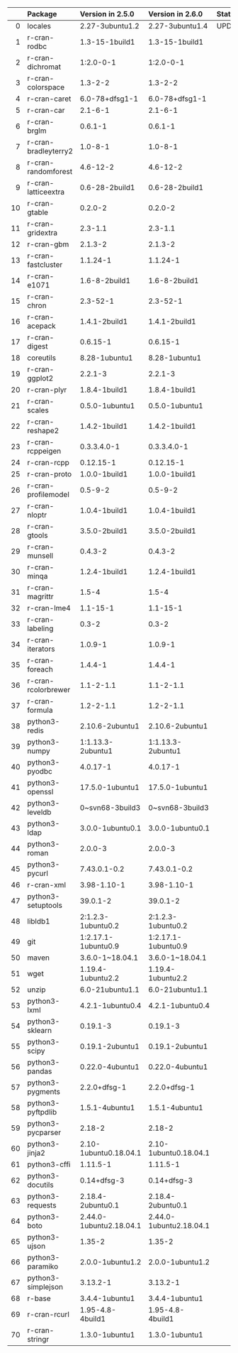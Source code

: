 <!-- markdown-link-check-disable -->

|    | Package              | Version in 2.5.0        | Version in 2.6.0        | Status   |
|---:|:---------------------|:------------------------|:------------------------|:---------|
|  0 | locales              | 2.27-3ubuntu1.2         | 2.27-3ubuntu1.4         | UPDATED  |
|  1 | r-cran-rodbc         | 1.3-15-1build1          | 1.3-15-1build1          |          |
|  2 | r-cran-dichromat     | 1:2.0-0-1               | 1:2.0-0-1               |          |
|  3 | r-cran-colorspace    | 1.3-2-2                 | 1.3-2-2                 |          |
|  4 | r-cran-caret         | 6.0-78+dfsg1-1          | 6.0-78+dfsg1-1          |          |
|  5 | r-cran-car           | 2.1-6-1                 | 2.1-6-1                 |          |
|  6 | r-cran-brglm         | 0.6.1-1                 | 0.6.1-1                 |          |
|  7 | r-cran-bradleyterry2 | 1.0-8-1                 | 1.0-8-1                 |          |
|  8 | r-cran-randomforest  | 4.6-12-2                | 4.6-12-2                |          |
|  9 | r-cran-latticeextra  | 0.6-28-2build1          | 0.6-28-2build1          |          |
| 10 | r-cran-gtable        | 0.2.0-2                 | 0.2.0-2                 |          |
| 11 | r-cran-gridextra     | 2.3-1.1                 | 2.3-1.1                 |          |
| 12 | r-cran-gbm           | 2.1.3-2                 | 2.1.3-2                 |          |
| 13 | r-cran-fastcluster   | 1.1.24-1                | 1.1.24-1                |          |
| 14 | r-cran-e1071         | 1.6-8-2build1           | 1.6-8-2build1           |          |
| 15 | r-cran-chron         | 2.3-52-1                | 2.3-52-1                |          |
| 16 | r-cran-acepack       | 1.4.1-2build1           | 1.4.1-2build1           |          |
| 17 | r-cran-digest        | 0.6.15-1                | 0.6.15-1                |          |
| 18 | coreutils            | 8.28-1ubuntu1           | 8.28-1ubuntu1           |          |
| 19 | r-cran-ggplot2       | 2.2.1-3                 | 2.2.1-3                 |          |
| 20 | r-cran-plyr          | 1.8.4-1build1           | 1.8.4-1build1           |          |
| 21 | r-cran-scales        | 0.5.0-1ubuntu1          | 0.5.0-1ubuntu1          |          |
| 22 | r-cran-reshape2      | 1.4.2-1build1           | 1.4.2-1build1           |          |
| 23 | r-cran-rcppeigen     | 0.3.3.4.0-1             | 0.3.3.4.0-1             |          |
| 24 | r-cran-rcpp          | 0.12.15-1               | 0.12.15-1               |          |
| 25 | r-cran-proto         | 1.0.0-1build1           | 1.0.0-1build1           |          |
| 26 | r-cran-profilemodel  | 0.5-9-2                 | 0.5-9-2                 |          |
| 27 | r-cran-nloptr        | 1.0.4-1build1           | 1.0.4-1build1           |          |
| 28 | r-cran-gtools        | 3.5.0-2build1           | 3.5.0-2build1           |          |
| 29 | r-cran-munsell       | 0.4.3-2                 | 0.4.3-2                 |          |
| 30 | r-cran-minqa         | 1.2.4-1build1           | 1.2.4-1build1           |          |
| 31 | r-cran-magrittr      | 1.5-4                   | 1.5-4                   |          |
| 32 | r-cran-lme4          | 1.1-15-1                | 1.1-15-1                |          |
| 33 | r-cran-labeling      | 0.3-2                   | 0.3-2                   |          |
| 34 | r-cran-iterators     | 1.0.9-1                 | 1.0.9-1                 |          |
| 35 | r-cran-foreach       | 1.4.4-1                 | 1.4.4-1                 |          |
| 36 | r-cran-rcolorbrewer  | 1.1-2-1.1               | 1.1-2-1.1               |          |
| 37 | r-cran-formula       | 1.2-2-1.1               | 1.2-2-1.1               |          |
| 38 | python3-redis        | 2.10.6-2ubuntu1         | 2.10.6-2ubuntu1         |          |
| 39 | python3-numpy        | 1:1.13.3-2ubuntu1       | 1:1.13.3-2ubuntu1       |          |
| 40 | python3-pyodbc       | 4.0.17-1                | 4.0.17-1                |          |
| 41 | python3-openssl      | 17.5.0-1ubuntu1         | 17.5.0-1ubuntu1         |          |
| 42 | python3-leveldb      | 0~svn68-3build3         | 0~svn68-3build3         |          |
| 43 | python3-ldap         | 3.0.0-1ubuntu0.1        | 3.0.0-1ubuntu0.1        |          |
| 44 | python3-roman        | 2.0.0-3                 | 2.0.0-3                 |          |
| 45 | python3-pycurl       | 7.43.0.1-0.2            | 7.43.0.1-0.2            |          |
| 46 | r-cran-xml           | 3.98-1.10-1             | 3.98-1.10-1             |          |
| 47 | python3-setuptools   | 39.0.1-2                | 39.0.1-2                |          |
| 48 | libldb1              | 2:1.2.3-1ubuntu0.2      | 2:1.2.3-1ubuntu0.2      |          |
| 49 | git                  | 1:2.17.1-1ubuntu0.9     | 1:2.17.1-1ubuntu0.9     |          |
| 50 | maven                | 3.6.0-1~18.04.1         | 3.6.0-1~18.04.1         |          |
| 51 | wget                 | 1.19.4-1ubuntu2.2       | 1.19.4-1ubuntu2.2       |          |
| 52 | unzip                | 6.0-21ubuntu1.1         | 6.0-21ubuntu1.1         |          |
| 53 | python3-lxml         | 4.2.1-1ubuntu0.4        | 4.2.1-1ubuntu0.4        |          |
| 54 | python3-sklearn      | 0.19.1-3                | 0.19.1-3                |          |
| 55 | python3-scipy        | 0.19.1-2ubuntu1         | 0.19.1-2ubuntu1         |          |
| 56 | python3-pandas       | 0.22.0-4ubuntu1         | 0.22.0-4ubuntu1         |          |
| 57 | python3-pygments     | 2.2.0+dfsg-1            | 2.2.0+dfsg-1            |          |
| 58 | python3-pyftpdlib    | 1.5.1-4ubuntu1          | 1.5.1-4ubuntu1          |          |
| 59 | python3-pycparser    | 2.18-2                  | 2.18-2                  |          |
| 60 | python3-jinja2       | 2.10-1ubuntu0.18.04.1   | 2.10-1ubuntu0.18.04.1   |          |
| 61 | python3-cffi         | 1.11.5-1                | 1.11.5-1                |          |
| 62 | python3-docutils     | 0.14+dfsg-3             | 0.14+dfsg-3             |          |
| 63 | python3-requests     | 2.18.4-2ubuntu0.1       | 2.18.4-2ubuntu0.1       |          |
| 64 | python3-boto         | 2.44.0-1ubuntu2.18.04.1 | 2.44.0-1ubuntu2.18.04.1 |          |
| 65 | python3-ujson        | 1.35-2                  | 1.35-2                  |          |
| 66 | python3-paramiko     | 2.0.0-1ubuntu1.2        | 2.0.0-1ubuntu1.2        |          |
| 67 | python3-simplejson   | 3.13.2-1                | 3.13.2-1                |          |
| 68 | r-base               | 3.4.4-1ubuntu1          | 3.4.4-1ubuntu1          |          |
| 69 | r-cran-rcurl         | 1.95-4.8-4build1        | 1.95-4.8-4build1        |          |
| 70 | r-cran-stringr       | 1.3.0-1ubuntu1          | 1.3.0-1ubuntu1          |          |